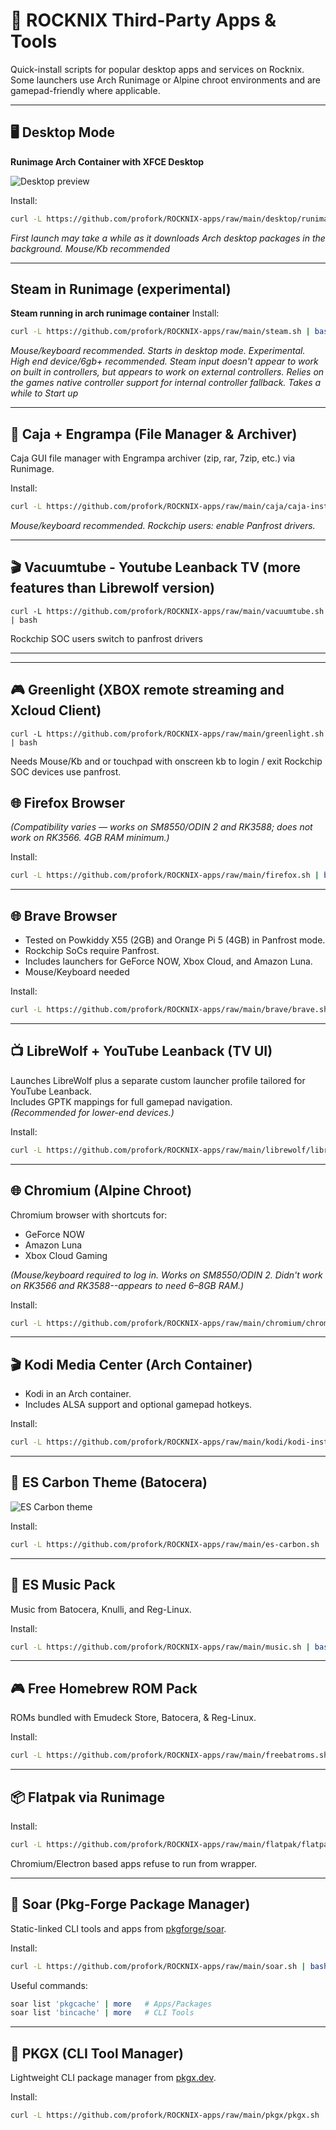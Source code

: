 # 🐧 ROCKNIX Third-Party Apps & Tools

Quick-install scripts for popular desktop apps and services on Rocknix.  
Some launchers use Arch Runimage or Alpine chroot environments and are gamepad-friendly where applicable.

---

## 🖥️ Desktop Mode

**Runimage Arch Container with XFCE Desktop**

![Desktop preview](https://github.com/user-attachments/assets/3274127d-842f-4025-8d38-2cf230c6e4af)

Install:
```bash
curl -L https://github.com/profork/ROCKNIX-apps/raw/main/desktop/runimage-desktop.sh | bash
```

*First launch may take a while as it downloads Arch desktop packages in the background. Mouse/Kb recommended*

---
## Steam in Runimage (experimental)

**Steam running in arch runimage container**
 Install:
 ```bash
curl -L https://github.com/profork/ROCKNIX-apps/raw/main/steam.sh | bash
```

*Mouse/keyboard recommended. Starts in desktop mode. Experimental. High end device/6gb+ recommended. Steam input doesn't appear to work on built in controllers, but appears to work on external controllers. Relies on the games native controller support for internal controller fallback. Takes a while to Start up*

---

## 📂 Caja + Engrampa (File Manager & Archiver)

Caja GUI file manager with Engrampa archiver (zip, rar, 7zip, etc.) via Runimage.  

Install:
```bash
curl -L https://github.com/profork/ROCKNIX-apps/raw/main/caja/caja-install.sh | bash
```

*Mouse/keyboard recommended. Rockchip users: enable Panfrost drivers.*

---

 ## 🎬 Vacuumtube - Youtube Leanback TV (more features than Librewolf version)

```
curl -L https://github.com/profork/ROCKNIX-apps/raw/main/vacuumtube.sh | bash
```
Rockchip SOC users switch to panfrost drivers

---
---

 ## 🎮 Greenlight (XBOX remote streaming and Xcloud Client)

```
curl -L https://github.com/profork/ROCKNIX-apps/raw/main/greenlight.sh | bash
```
Needs Mouse/Kb and or touchpad with onscreen kb to login / exit
Rockchip SOC devices use panfrost.


## 🌐 Firefox Browser

*(Compatibility varies — works on SM8550/ODIN 2 and RK3588; does not work on RK3566. 4GB RAM minimum.)*

Install:
```bash
curl -L https://github.com/profork/ROCKNIX-apps/raw/main/firefox.sh | bash
```

---

## 🌐 Brave Browser

* Tested on Powkiddy X55 (2GB) and Orange Pi 5 (4GB) in Panfrost mode.  
* Rockchip SoCs require Panfrost.  
* Includes launchers for GeForce NOW, Xbox Cloud, and Amazon Luna.
 * Mouse/Keyboard needed

   
Install:
```bash
curl -L https://github.com/profork/ROCKNIX-apps/raw/main/brave/brave.sh | bash
```

---

## 📺 LibreWolf + YouTube Leanback (TV UI)

Launches LibreWolf plus a separate custom launcher profile tailored for YouTube Leanback.  
Includes GPTK mappings for full gamepad navigation.  
*(Recommended for lower-end devices.)*

Install:
```bash
curl -L https://github.com/profork/ROCKNIX-apps/raw/main/librewolf/librewolf.sh | bash
```

---

## 🌐 Chromium (Alpine Chroot)

Chromium browser with shortcuts for:
- GeForce NOW  
- Amazon Luna  
- Xbox Cloud Gaming  

*(Mouse/keyboard required to log in. Works on SM8550/ODIN 2. Didn't work on RK3566 and RK3588--appears to need 6–8GB RAM.)*

Install:
```bash
curl -L https://github.com/profork/ROCKNIX-apps/raw/main/chromium/chromium.sh | bash
```

---

## 🎬 Kodi Media Center (Arch Container)

* Kodi in an Arch container.  
* Includes ALSA support and optional gamepad hotkeys.

Install:
```bash
curl -L https://github.com/profork/ROCKNIX-apps/raw/main/kodi/kodi-installer.sh | bash
```

---

## 🎨 ES Carbon Theme (Batocera)

![ES Carbon theme](https://github.com/user-attachments/assets/bd3a315a-051a-4ae7-bb22-a256b4932473)

Install:
```bash
curl -L https://github.com/profork/ROCKNIX-apps/raw/main/es-carbon.sh | bash
```

---

## 🎵 ES Music Pack  

Music from Batocera, Knulli, and Reg-Linux.

Install:
```bash
curl -L https://github.com/profork/ROCKNIX-apps/raw/main/music.sh | bash
```

---

## 🎮 Free Homebrew ROM Pack  

ROMs bundled with Emudeck Store, Batocera, & Reg-Linux.

Install:
```bash
curl -L https://github.com/profork/ROCKNIX-apps/raw/main/freebatroms.sh | bash
```

---

## 📦 Flatpak via Runimage

Install:
```bash
curl -L https://github.com/profork/ROCKNIX-apps/raw/main/flatpak/flatpak.sh | bash
```
Chromium/Electron based apps refuse to run from wrapper.

---

## 🚀 Soar (Pkg-Forge Package Manager)

Static-linked CLI tools and apps from [pkgforge/soar](https://github.com/pkgforge/soar).  

Install:
```bash
curl -L https://github.com/profork/ROCKNIX-apps/raw/main/soar.sh | bash
```

Useful commands:
```bash
soar list 'pkgcache' | more   # Apps/Packages
soar list 'bincache' | more   # CLI Tools
```

---

## 🧰 PKGX (CLI Tool Manager)

Lightweight CLI package manager from [pkgx.dev](https://pkgx.dev/pkgs/).  

Install:
```bash
curl -L https://github.com/profork/ROCKNIX-apps/raw/main/pkgx/pkgx.sh | bash
```
